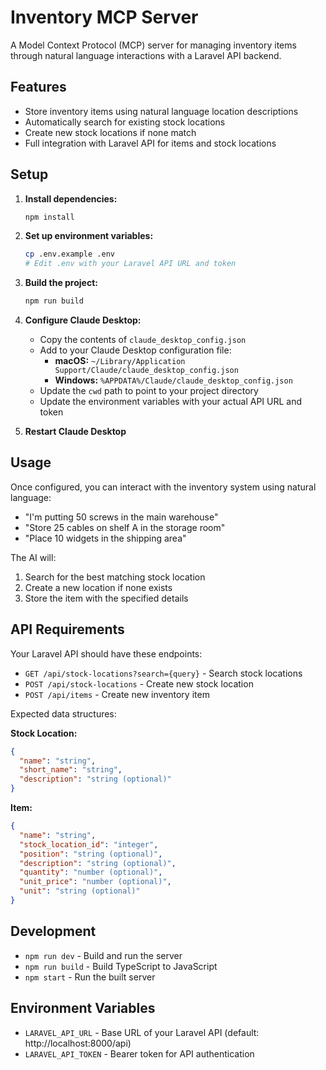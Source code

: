 # Inventory MCP Server

A Model Context Protocol (MCP) server for managing inventory items through natural language interactions with a Laravel API backend.

## Features

- Store inventory items using natural language location descriptions
- Automatically search for existing stock locations
- Create new stock locations if none match
- Full integration with Laravel API for items and stock locations

## Setup

1. **Install dependencies:**
   ```bash
   npm install
   ```

2. **Set up environment variables:**
   ```bash
   cp .env.example .env
   # Edit .env with your Laravel API URL and token
   ```

3. **Build the project:**
   ```bash
   npm run build
   ```

4. **Configure Claude Desktop:**
   - Copy the contents of `claude_desktop_config.json`
   - Add to your Claude Desktop configuration file:
     - **macOS:** `~/Library/Application Support/Claude/claude_desktop_config.json`
     - **Windows:** `%APPDATA%/Claude/claude_desktop_config.json`
   - Update the `cwd` path to point to your project directory
   - Update the environment variables with your actual API URL and token

5. **Restart Claude Desktop**

## Usage

Once configured, you can interact with the inventory system using natural language:

- "I'm putting 50 screws in the main warehouse"
- "Store 25 cables on shelf A in the storage room"
- "Place 10 widgets in the shipping area"

The AI will:
1. Search for the best matching stock location
2. Create a new location if none exists
3. Store the item with the specified details

## API Requirements

Your Laravel API should have these endpoints:

- `GET /api/stock-locations?search={query}` - Search stock locations
- `POST /api/stock-locations` - Create new stock location
- `POST /api/items` - Create new inventory item

Expected data structures:

**Stock Location:**
```json
{
  "name": "string",
  "short_name": "string", 
  "description": "string (optional)"
}
```

**Item:**
```json
{
  "name": "string",
  "stock_location_id": "integer",
  "position": "string (optional)",
  "description": "string (optional)",
  "quantity": "number (optional)",
  "unit_price": "number (optional)",
  "unit": "string (optional)"
}
```

## Development

- `npm run dev` - Build and run the server
- `npm run build` - Build TypeScript to JavaScript
- `npm start` - Run the built server

## Environment Variables

- `LARAVEL_API_URL` - Base URL of your Laravel API (default: http://localhost:8000/api)
- `LARAVEL_API_TOKEN` - Bearer token for API authentication